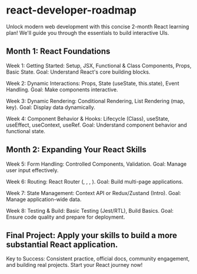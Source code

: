 # react-developer-roadmap
Unlock modern web development with this concise 2-month React learning plan! We'll guide you through the essentials to build interactive UIs.

## Month 1: React Foundations

Week 1: Getting Started: Setup, JSX, Functional & Class Components, Props, Basic State. Goal: Understand React's core building blocks.

Week 2: Dynamic Interactions: Props, State (useState, this.state), Event Handling. Goal: Make components interactive.

Week 3: Dynamic Rendering: Conditional Rendering, List Rendering (map, key). Goal: Display data dynamically.

Week 4: Component Behavior & Hooks: Lifecycle (Class), useState, useEffect, useContext, useRef. Goal: Understand component behavior and functional state.

## Month 2: Expanding Your React Skills

Week 5: Form Handling: Controlled Components, Validation. Goal: Manage user input effectively.

Week 6: Routing: React Router (<BrowserRouter>, <Routes>, <Route>, <Link>). Goal: Build multi-page applications.

Week 7: State Management: Context API or Redux/Zustand (Intro). Goal: Manage application-wide data.

Week 8: Testing & Build: Basic Testing (Jest/RTL), Build Basics. Goal: Ensure code quality and prepare for deployment.

## Final Project: Apply your skills to build a more substantial React application.

Key to Success: Consistent practice, official docs, community engagement, and building real projects. Start your React journey now!
